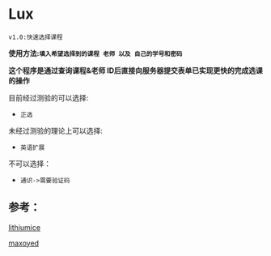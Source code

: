 # Lux

~~~CQU 教务处
v1.0:快速选择课程
~~~

**使用方法:`填入希望选择到的课程 老师 以及 自己的学号和密码`**

**这个程序是通过查询课程&老师 ID后直接向服务器提交表单已实现更快的完成选课的操作**



目前经过测验的可以选择:

* `正选`

未经过测验的理论上可以选择:

* `英语扩展`

不可以选择：

* `通识->需要验证码`



## 参考：

[lithiumice](https://github.com/lithiumice/jwc_cqu)

[maxoyed](https://github.com/maxoyed/cqu_jwc)

